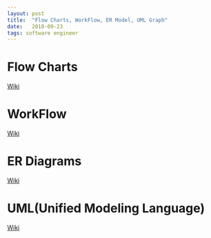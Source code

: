 ```yaml
---
layout: post
title:  "Flow Charts, WorkFlow, ER Model, UML Graph"
date:   2018-09-23
tags: software engineer
---
```

# Flow Charts
[Wiki](https://en.wikipedia.org/wiki/Flowchart)

# WorkFlow
[Wiki](https://en.wikipedia.org/wiki/Workflow)

# ER Diagrams
[Wiki](https://en.wikipedia.org/wiki/Entity%E2%80%93relationship_model)

# UML(Unified Modeling Language)
[Wiki](https://en.wikipedia.org/wiki/Unified_Modeling_Language)
